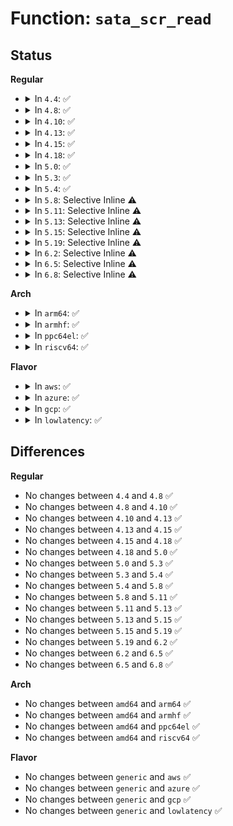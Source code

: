 # Function: <code>sata_scr_read</code>

## Status
<b>Regular</b>
<ul>
<li>
<details>
<summary>In <code>4.4</code>: ✅</summary>

```c
int sata_scr_read(struct ata_link *link, int reg, u32 *val);
```

**Collision:** Unique Global

**Inline:** No

**Transformation:** False

**Instances:**

```
In drivers/ata/libata-core.c (ffffffff815c86c0)
Location: drivers/ata/libata-core.c:5138
Inline: False
Direct callers:
  - drivers/ata/libata-core.c:sata_link_debounce
  - drivers/ata/libata-core.c:sata_link_debounce
  - drivers/ata/libata-core.c:sata_set_spd
  - drivers/ata/libata-core.c:sata_link_scr_lpm
  - drivers/ata/libata-core.c:sata_link_resume
  - drivers/ata/libata-core.c:sata_link_resume
  - drivers/ata/libata-core.c:sata_link_resume
  - drivers/ata/libata-core.c:sata_down_spd_limit
  - drivers/ata/libata-core.c:ata_dev_configure
  - drivers/ata/libata-core.c:ata_phys_link_online
  - drivers/ata/libata-core.c:ata_std_postreset
  - drivers/ata/libata-core.c:ata_std_postreset
  - drivers/ata/libata-core.c:ata_std_postreset
  - drivers/ata/libata-core.c:ata_phys_link_offline
  - drivers/ata/libata-core.c:sata_link_hardreset
  - drivers/ata/libata-core.c:sata_link_hardreset
  - drivers/ata/libata-core.c:sata_link_hardreset
  - drivers/ata/libata-eh.c:sata_async_notification
  - drivers/ata/libata-eh.c:ata_eh_link_autopsy
  - drivers/ata/libata-eh.c:ata_eh_reset
  - drivers/ata/libata-eh.c:ata_eh_reset
  - drivers/ata/libata-eh.c:ata_eh_reset
  - drivers/ata/libata-pmp.c:sata_pmp_eh_recover
```
**Symbols:**

```
ffffffff815c86c0-ffffffff815c8709: sata_scr_read (STB_GLOBAL)
```
</details>
</li>
<li>
<details>
<summary>In <code>4.8</code>: ✅</summary>

```c
int sata_scr_read(struct ata_link *link, int reg, u32 *val);
```

**Collision:** Unique Global

**Inline:** No

**Transformation:** False

**Instances:**

```
In drivers/ata/libata-core.c (ffffffff81620de0)
Location: drivers/ata/libata-core.c:5330
Inline: False
Direct callers:
  - drivers/ata/libata-core.c:ata_phys_link_offline
  - drivers/ata/libata-core.c:ata_phys_link_online
  - drivers/ata/libata-core.c:ata_std_postreset
  - drivers/ata/libata-core.c:ata_std_postreset
  - drivers/ata/libata-core.c:ata_std_postreset
  - drivers/ata/libata-core.c:sata_link_hardreset
  - drivers/ata/libata-core.c:sata_link_hardreset
  - drivers/ata/libata-core.c:sata_link_hardreset
  - drivers/ata/libata-core.c:sata_link_scr_lpm
  - drivers/ata/libata-core.c:sata_link_resume
  - drivers/ata/libata-core.c:sata_link_resume
  - drivers/ata/libata-core.c:sata_link_resume
  - drivers/ata/libata-core.c:sata_link_debounce
  - drivers/ata/libata-core.c:sata_link_debounce
  - drivers/ata/libata-core.c:sata_set_spd
  - drivers/ata/libata-core.c:sata_down_spd_limit
  - drivers/ata/libata-core.c:ata_dev_configure
  - drivers/ata/libata-eh.c:ata_eh_reset
  - drivers/ata/libata-eh.c:ata_eh_reset
  - drivers/ata/libata-eh.c:ata_eh_reset
  - drivers/ata/libata-eh.c:ata_eh_link_autopsy
  - drivers/ata/libata-eh.c:sata_async_notification
  - drivers/ata/libata-pmp.c:sata_pmp_eh_recover
```
**Symbols:**

```
ffffffff81620de0-ffffffff81620e29: sata_scr_read (STB_GLOBAL)
```
</details>
</li>
<li>
<details>
<summary>In <code>4.10</code>: ✅</summary>

```c
int sata_scr_read(struct ata_link *link, int reg, u32 *val);
```

**Collision:** Unique Global

**Inline:** No

**Transformation:** False

**Instances:**

```
In drivers/ata/libata-core.c (ffffffff81651960)
Location: drivers/ata/libata-core.c:5372
Inline: False
Direct callers:
  - drivers/ata/libata-core.c:ata_phys_link_offline
  - drivers/ata/libata-core.c:ata_phys_link_online
  - drivers/ata/libata-core.c:ata_std_postreset
  - drivers/ata/libata-core.c:ata_std_postreset
  - drivers/ata/libata-core.c:ata_std_postreset
  - drivers/ata/libata-core.c:sata_link_hardreset
  - drivers/ata/libata-core.c:sata_link_hardreset
  - drivers/ata/libata-core.c:sata_link_hardreset
  - drivers/ata/libata-core.c:sata_link_scr_lpm
  - drivers/ata/libata-core.c:sata_link_resume
  - drivers/ata/libata-core.c:sata_link_resume
  - drivers/ata/libata-core.c:sata_link_resume
  - drivers/ata/libata-core.c:sata_link_debounce
  - drivers/ata/libata-core.c:sata_link_debounce
  - drivers/ata/libata-core.c:sata_set_spd
  - drivers/ata/libata-core.c:sata_down_spd_limit
  - drivers/ata/libata-core.c:ata_dev_configure
  - drivers/ata/libata-eh.c:ata_eh_reset
  - drivers/ata/libata-eh.c:ata_eh_reset
  - drivers/ata/libata-eh.c:ata_eh_reset
  - drivers/ata/libata-eh.c:ata_eh_link_autopsy
  - drivers/ata/libata-eh.c:sata_async_notification
  - drivers/ata/libata-pmp.c:sata_pmp_eh_recover
```
**Symbols:**

```
ffffffff81651960-ffffffff816519a9: sata_scr_read (STB_GLOBAL)
```
</details>
</li>
<li>
<details>
<summary>In <code>4.13</code>: ✅</summary>

```c
int sata_scr_read(struct ata_link *link, int reg, u32 *val);
```

**Collision:** Unique Global

**Inline:** No

**Transformation:** False

**Instances:**

```
In drivers/ata/libata-core.c (ffffffff81665fd0)
Location: drivers/ata/libata-core.c:5458
Inline: False
Direct callers:
  - drivers/ata/libata-core.c:ata_phys_link_offline
  - drivers/ata/libata-core.c:ata_phys_link_online
  - drivers/ata/libata-core.c:ata_std_postreset
  - drivers/ata/libata-core.c:ata_std_postreset
  - drivers/ata/libata-core.c:ata_std_postreset
  - drivers/ata/libata-core.c:sata_link_hardreset
  - drivers/ata/libata-core.c:sata_link_hardreset
  - drivers/ata/libata-core.c:sata_link_hardreset
  - drivers/ata/libata-core.c:sata_link_scr_lpm
  - drivers/ata/libata-core.c:sata_link_resume
  - drivers/ata/libata-core.c:sata_link_resume
  - drivers/ata/libata-core.c:sata_link_resume
  - drivers/ata/libata-core.c:sata_link_debounce
  - drivers/ata/libata-core.c:sata_link_debounce
  - drivers/ata/libata-core.c:sata_set_spd
  - drivers/ata/libata-core.c:sata_down_spd_limit
  - drivers/ata/libata-core.c:ata_dev_configure
  - drivers/ata/libata-eh.c:ata_eh_reset
  - drivers/ata/libata-eh.c:ata_eh_reset
  - drivers/ata/libata-eh.c:ata_eh_reset
  - drivers/ata/libata-eh.c:ata_eh_link_autopsy
  - drivers/ata/libata-eh.c:sata_async_notification
  - drivers/ata/libata-pmp.c:sata_pmp_eh_recover
```
**Symbols:**

```
ffffffff81665fd0-ffffffff81666019: sata_scr_read (STB_GLOBAL)
```
</details>
</li>
<li>
<details>
<summary>In <code>4.15</code>: ✅</summary>

```c
int sata_scr_read(struct ata_link *link, int reg, u32 *val);
```

**Collision:** Unique Global

**Inline:** No

**Transformation:** False

**Instances:**

```
In drivers/ata/libata-core.c (ffffffff816cf600)
Location: drivers/ata/libata-core.c:5489
Inline: False
Direct callers:
  - drivers/ata/libata-core.c:ata_phys_link_offline
  - drivers/ata/libata-core.c:ata_phys_link_online
  - drivers/ata/libata-core.c:ata_std_postreset
  - drivers/ata/libata-core.c:ata_std_postreset
  - drivers/ata/libata-core.c:ata_std_postreset
  - drivers/ata/libata-core.c:sata_link_hardreset
  - drivers/ata/libata-core.c:sata_link_hardreset
  - drivers/ata/libata-core.c:sata_link_hardreset
  - drivers/ata/libata-core.c:sata_link_scr_lpm
  - drivers/ata/libata-core.c:sata_link_resume
  - drivers/ata/libata-core.c:sata_link_resume
  - drivers/ata/libata-core.c:sata_link_resume
  - drivers/ata/libata-core.c:sata_link_debounce
  - drivers/ata/libata-core.c:sata_link_debounce
  - drivers/ata/libata-core.c:sata_set_spd
  - drivers/ata/libata-core.c:sata_down_spd_limit
  - drivers/ata/libata-core.c:ata_dev_configure
  - drivers/ata/libata-eh.c:ata_eh_reset
  - drivers/ata/libata-eh.c:ata_eh_reset
  - drivers/ata/libata-eh.c:ata_eh_reset
  - drivers/ata/libata-eh.c:ata_eh_link_autopsy
  - drivers/ata/libata-eh.c:sata_async_notification
  - drivers/ata/libata-pmp.c:sata_pmp_eh_recover
```
**Symbols:**

```
ffffffff816cf600-ffffffff816cf64c: sata_scr_read (STB_GLOBAL)
```
</details>
</li>
<li>
<details>
<summary>In <code>4.18</code>: ✅</summary>

```c
int sata_scr_read(struct ata_link *link, int reg, u32 *val);
```

**Collision:** Unique Global

**Inline:** No

**Transformation:** False

**Instances:**

```
In drivers/ata/libata-core.c (ffffffff8170c030)
Location: drivers/ata/libata-core.c:5505
Inline: False
Direct callers:
  - drivers/ata/libata-core.c:ata_phys_link_offline
  - drivers/ata/libata-core.c:ata_phys_link_online
  - drivers/ata/libata-core.c:ata_std_postreset
  - drivers/ata/libata-core.c:ata_std_postreset
  - drivers/ata/libata-core.c:ata_std_postreset
  - drivers/ata/libata-core.c:sata_link_hardreset
  - drivers/ata/libata-core.c:sata_link_hardreset
  - drivers/ata/libata-core.c:sata_link_hardreset
  - drivers/ata/libata-core.c:sata_link_scr_lpm
  - drivers/ata/libata-core.c:sata_link_resume
  - drivers/ata/libata-core.c:sata_link_resume
  - drivers/ata/libata-core.c:sata_link_resume
  - drivers/ata/libata-core.c:sata_link_debounce
  - drivers/ata/libata-core.c:sata_link_debounce
  - drivers/ata/libata-core.c:sata_set_spd
  - drivers/ata/libata-core.c:ata_dev_configure
  - drivers/ata/libata-eh.c:ata_eh_reset
  - drivers/ata/libata-eh.c:ata_eh_reset
  - drivers/ata/libata-eh.c:ata_eh_reset
  - drivers/ata/libata-eh.c:ata_eh_link_autopsy
  - drivers/ata/libata-eh.c:sata_async_notification
  - drivers/ata/libata-pmp.c:sata_pmp_eh_recover
```
**Symbols:**

```
ffffffff8170c030-ffffffff8170c081: sata_scr_read (STB_GLOBAL)
```
</details>
</li>
<li>
<details>
<summary>In <code>5.0</code>: ✅</summary>

```c
int sata_scr_read(struct ata_link *link, int reg, u32 *val);
```

**Collision:** Unique Global

**Inline:** No

**Transformation:** False

**Instances:**

```
In drivers/ata/libata-core.c (ffffffff8172e4b0)
Location: drivers/ata/libata-core.c:5509
Inline: False
Direct callers:
  - drivers/ata/libata-core.c:ata_phys_link_offline
  - drivers/ata/libata-core.c:ata_phys_link_online
  - drivers/ata/libata-core.c:ata_std_postreset
  - drivers/ata/libata-core.c:ata_std_postreset
  - drivers/ata/libata-core.c:ata_std_postreset
  - drivers/ata/libata-core.c:sata_link_hardreset
  - drivers/ata/libata-core.c:sata_link_hardreset
  - drivers/ata/libata-core.c:sata_link_hardreset
  - drivers/ata/libata-core.c:sata_link_scr_lpm
  - drivers/ata/libata-core.c:sata_link_resume
  - drivers/ata/libata-core.c:sata_link_resume
  - drivers/ata/libata-core.c:sata_link_resume
  - drivers/ata/libata-core.c:sata_link_debounce
  - drivers/ata/libata-core.c:sata_link_debounce
  - drivers/ata/libata-core.c:sata_set_spd
  - drivers/ata/libata-core.c:ata_dev_configure
  - drivers/ata/libata-eh.c:ata_eh_reset
  - drivers/ata/libata-eh.c:ata_eh_reset
  - drivers/ata/libata-eh.c:ata_eh_reset
  - drivers/ata/libata-eh.c:ata_eh_link_autopsy
  - drivers/ata/libata-eh.c:sata_async_notification
  - drivers/ata/libata-pmp.c:sata_pmp_eh_recover
```
**Symbols:**

```
ffffffff8172e4b0-ffffffff8172e501: sata_scr_read (STB_GLOBAL)
```
</details>
</li>
<li>
<details>
<summary>In <code>5.3</code>: ✅</summary>

```c
int sata_scr_read(struct ata_link *link, int reg, u32 *val);
```

**Collision:** Unique Global

**Inline:** No

**Transformation:** False

**Instances:**

```
In drivers/ata/libata-core.c (ffffffff81769ca0)
Location: drivers/ata/libata-core.c:5494
Inline: False
Direct callers:
  - drivers/ata/libata-core.c:ata_phys_link_offline
  - drivers/ata/libata-core.c:ata_phys_link_online
  - drivers/ata/libata-core.c:ata_std_postreset
  - drivers/ata/libata-core.c:ata_std_postreset
  - drivers/ata/libata-core.c:ata_std_postreset
  - drivers/ata/libata-core.c:sata_link_hardreset
  - drivers/ata/libata-core.c:sata_link_hardreset
  - drivers/ata/libata-core.c:sata_link_hardreset
  - drivers/ata/libata-core.c:sata_link_scr_lpm
  - drivers/ata/libata-core.c:sata_link_resume
  - drivers/ata/libata-core.c:sata_link_resume
  - drivers/ata/libata-core.c:sata_link_resume
  - drivers/ata/libata-core.c:sata_link_debounce
  - drivers/ata/libata-core.c:sata_link_debounce
  - drivers/ata/libata-core.c:sata_set_spd
  - drivers/ata/libata-core.c:ata_dev_configure
  - drivers/ata/libata-eh.c:ata_eh_reset
  - drivers/ata/libata-eh.c:ata_eh_reset
  - drivers/ata/libata-eh.c:ata_eh_reset
  - drivers/ata/libata-eh.c:ata_eh_link_autopsy
  - drivers/ata/libata-eh.c:sata_async_notification
  - drivers/ata/libata-pmp.c:sata_pmp_eh_recover
```
**Symbols:**

```
ffffffff81769ca0-ffffffff81769cf1: sata_scr_read (STB_GLOBAL)
```
</details>
</li>
<li>
<details>
<summary>In <code>5.4</code>: ✅</summary>

```c
int sata_scr_read(struct ata_link *link, int reg, u32 *val);
```

**Collision:** Unique Global

**Inline:** No

**Transformation:** False

**Instances:**

```
In drivers/ata/libata-core.c (ffffffff8178dd00)
Location: drivers/ata/libata-core.c:5518
Inline: False
Direct callers:
  - drivers/ata/libata-core.c:ata_phys_link_offline
  - drivers/ata/libata-core.c:ata_phys_link_online
  - drivers/ata/libata-core.c:ata_std_postreset
  - drivers/ata/libata-core.c:ata_std_postreset
  - drivers/ata/libata-core.c:ata_std_postreset
  - drivers/ata/libata-core.c:sata_link_hardreset
  - drivers/ata/libata-core.c:sata_link_hardreset
  - drivers/ata/libata-core.c:sata_link_hardreset
  - drivers/ata/libata-core.c:sata_link_scr_lpm
  - drivers/ata/libata-core.c:sata_link_resume
  - drivers/ata/libata-core.c:sata_link_resume
  - drivers/ata/libata-core.c:sata_link_resume
  - drivers/ata/libata-core.c:sata_link_debounce
  - drivers/ata/libata-core.c:sata_link_debounce
  - drivers/ata/libata-core.c:sata_set_spd
  - drivers/ata/libata-core.c:ata_dev_configure
  - drivers/ata/libata-eh.c:ata_eh_reset
  - drivers/ata/libata-eh.c:ata_eh_reset
  - drivers/ata/libata-eh.c:ata_eh_reset
  - drivers/ata/libata-eh.c:ata_eh_link_autopsy
  - drivers/ata/libata-eh.c:sata_async_notification
  - drivers/ata/libata-pmp.c:sata_pmp_eh_recover
```
**Symbols:**

```
ffffffff8178dd00-ffffffff8178dd51: sata_scr_read (STB_GLOBAL)
```
</details>
</li>
<li>
<details>
<summary>In <code>5.8</code>: Selective Inline ⚠️</summary>

```c
int sata_scr_read(struct ata_link *link, int reg, u32 *val);
```

**Collision:** Unique Global

**Inline:** Selective

**Transformation:** False

**Instances:**

```
In drivers/ata/libata-sata.c (ffffffff81867590)
Location: drivers/ata/libata-sata.c:63
Inline: True
Inline callers:
  - drivers/ata/libata-sata.c:sata_set_spd
Direct callers:
  - drivers/ata/libata-core.c:ata_link_offline
  - drivers/ata/libata-core.c:ata_link_offline
  - drivers/ata/libata-core.c:ata_link_online
  - drivers/ata/libata-core.c:ata_link_online
  - drivers/ata/libata-core.c:ata_std_postreset
  - drivers/ata/libata-core.c:ata_std_prereset
  - drivers/ata/libata-core.c:sata_down_spd_limit
  - drivers/ata/libata-core.c:sata_print_link_status
  - drivers/ata/libata-core.c:sata_print_link_status
  - drivers/ata/libata-core.c:sata_print_link_status
  - drivers/ata/libata-core.c:ata_dev_configure
  - drivers/ata/libata-eh.c:ata_eh_reset
  - drivers/ata/libata-eh.c:ata_eh_reset
  - drivers/ata/libata-eh.c:ata_eh_reset
  - drivers/ata/libata-eh.c:ata_eh_link_autopsy
  - drivers/ata/libata-sata.c:sata_link_hardreset
  - drivers/ata/libata-sata.c:sata_link_hardreset
  - drivers/ata/libata-sata.c:sata_link_hardreset
  - drivers/ata/libata-sata.c:sata_link_scr_lpm
  - drivers/ata/libata-sata.c:sata_link_resume
  - drivers/ata/libata-sata.c:sata_link_resume
  - drivers/ata/libata-sata.c:sata_link_resume
  - drivers/ata/libata-sata.c:sata_link_debounce
  - drivers/ata/libata-sata.c:sata_link_debounce
```
**Symbols:**

```
ffffffff81867590-ffffffff818675e1: sata_scr_read (STB_GLOBAL)
```
</details>
</li>
<li>
<details>
<summary>In <code>5.11</code>: Selective Inline ⚠️</summary>

```c
int sata_scr_read(struct ata_link *link, int reg, u32 *val);
```

**Collision:** Unique Global

**Inline:** Selective

**Transformation:** False

**Instances:**

```
In drivers/ata/libata-sata.c (ffffffff818763a0)
Location: drivers/ata/libata-sata.c:63
Inline: True
Inline callers:
  - drivers/ata/libata-sata.c:sata_set_spd
Direct callers:
  - drivers/ata/libata-core.c:ata_link_offline
  - drivers/ata/libata-core.c:ata_link_offline
  - drivers/ata/libata-core.c:ata_link_online
  - drivers/ata/libata-core.c:ata_link_online
  - drivers/ata/libata-core.c:ata_std_postreset
  - drivers/ata/libata-core.c:ata_std_prereset
  - drivers/ata/libata-core.c:sata_down_spd_limit
  - drivers/ata/libata-core.c:sata_print_link_status
  - drivers/ata/libata-core.c:sata_print_link_status
  - drivers/ata/libata-core.c:sata_print_link_status
  - drivers/ata/libata-core.c:ata_dev_configure
  - drivers/ata/libata-eh.c:ata_eh_reset
  - drivers/ata/libata-eh.c:ata_eh_reset
  - drivers/ata/libata-eh.c:ata_eh_reset
  - drivers/ata/libata-eh.c:ata_eh_link_autopsy
  - drivers/ata/libata-sata.c:sata_link_hardreset
  - drivers/ata/libata-sata.c:sata_link_hardreset
  - drivers/ata/libata-sata.c:sata_link_hardreset
  - drivers/ata/libata-sata.c:sata_link_scr_lpm
  - drivers/ata/libata-sata.c:sata_link_resume
  - drivers/ata/libata-sata.c:sata_link_resume
  - drivers/ata/libata-sata.c:sata_link_resume
  - drivers/ata/libata-sata.c:sata_link_debounce
  - drivers/ata/libata-sata.c:sata_link_debounce
```
**Symbols:**

```
ffffffff818763a0-ffffffff818763f1: sata_scr_read (STB_GLOBAL)
```
</details>
</li>
<li>
<details>
<summary>In <code>5.13</code>: Selective Inline ⚠️</summary>

```c
int sata_scr_read(struct ata_link *link, int reg, u32 *val);
```

**Collision:** Unique Global

**Inline:** Selective

**Transformation:** False

**Instances:**

```
In drivers/ata/libata-sata.c (ffffffff81858bd0)
Location: drivers/ata/libata-sata.c:63
Inline: True
Inline callers:
  - drivers/ata/libata-sata.c:sata_set_spd
Direct callers:
  - drivers/ata/libata-core.c:ata_link_offline
  - drivers/ata/libata-core.c:ata_link_offline
  - drivers/ata/libata-core.c:ata_link_online
  - drivers/ata/libata-core.c:ata_link_online
  - drivers/ata/libata-core.c:ata_std_postreset
  - drivers/ata/libata-core.c:ata_std_postreset
  - drivers/ata/libata-core.c:ata_std_postreset
  - drivers/ata/libata-core.c:ata_std_postreset
  - drivers/ata/libata-core.c:ata_std_prereset
  - drivers/ata/libata-core.c:sata_down_spd_limit
  - drivers/ata/libata-core.c:ata_dev_configure
  - drivers/ata/libata-eh.c:ata_eh_reset
  - drivers/ata/libata-eh.c:ata_eh_reset
  - drivers/ata/libata-eh.c:ata_eh_reset
  - drivers/ata/libata-eh.c:ata_eh_link_autopsy
  - drivers/ata/libata-sata.c:sata_link_hardreset
  - drivers/ata/libata-sata.c:sata_link_hardreset
  - drivers/ata/libata-sata.c:sata_link_hardreset
  - drivers/ata/libata-sata.c:sata_link_scr_lpm
  - drivers/ata/libata-sata.c:sata_link_resume
  - drivers/ata/libata-sata.c:sata_link_resume
  - drivers/ata/libata-sata.c:sata_link_resume
  - drivers/ata/libata-sata.c:sata_link_debounce
  - drivers/ata/libata-sata.c:sata_link_debounce
```
**Symbols:**

```
ffffffff81858bd0-ffffffff81858c21: sata_scr_read (STB_GLOBAL)
```
</details>
</li>
<li>
<details>
<summary>In <code>5.15</code>: Selective Inline ⚠️</summary>

```c
int sata_scr_read(struct ata_link *link, int reg, u32 *val);
```

**Collision:** Unique Global

**Inline:** Selective

**Transformation:** False

**Instances:**

```
In drivers/ata/libata-sata.c (ffffffff818e7560)
Location: drivers/ata/libata-sata.c:63
Inline: True
Inline callers:
  - drivers/ata/libata-sata.c:sata_set_spd
Direct callers:
  - drivers/ata/libata-core.c:ata_link_offline
  - drivers/ata/libata-core.c:ata_link_offline
  - drivers/ata/libata-core.c:ata_std_postreset
  - drivers/ata/libata-core.c:ata_std_postreset
  - drivers/ata/libata-core.c:ata_std_postreset
  - drivers/ata/libata-core.c:ata_std_postreset
  - drivers/ata/libata-core.c:ata_std_prereset
  - drivers/ata/libata-core.c:ata_wait_ready
  - drivers/ata/libata-core.c:ata_wait_ready
  - drivers/ata/libata-core.c:sata_down_spd_limit
  - drivers/ata/libata-core.c:ata_dev_configure
  - drivers/ata/libata-eh.c:ata_eh_reset
  - drivers/ata/libata-eh.c:ata_eh_reset
  - drivers/ata/libata-eh.c:ata_eh_reset
  - drivers/ata/libata-eh.c:ata_eh_link_autopsy
  - drivers/ata/libata-sata.c:sata_link_hardreset
  - drivers/ata/libata-sata.c:sata_link_hardreset
  - drivers/ata/libata-sata.c:sata_link_hardreset
  - drivers/ata/libata-sata.c:sata_link_scr_lpm
  - drivers/ata/libata-sata.c:sata_link_resume
  - drivers/ata/libata-sata.c:sata_link_resume
  - drivers/ata/libata-sata.c:sata_link_resume
  - drivers/ata/libata-sata.c:sata_link_debounce
  - drivers/ata/libata-sata.c:sata_link_debounce
```
**Symbols:**

```
ffffffff818e7560-ffffffff818e75b1: sata_scr_read (STB_GLOBAL)
```
</details>
</li>
<li>
<details>
<summary>In <code>5.19</code>: Selective Inline ⚠️</summary>

```c
int sata_scr_read(struct ata_link *link, int reg, u32 *val);
```

**Collision:** Unique Global

**Inline:** Selective

**Transformation:** False

**Instances:**

```
In drivers/ata/libata-sata.c (ffffffff81a3a1cc)
Location: drivers/ata/libata-sata.c:63
Inline: True
Inline callers:
  - drivers/ata/libata-sata.c:sata_set_spd
Direct callers:
  - drivers/ata/libata-core.c:ata_link_offline
  - drivers/ata/libata-core.c:ata_link_offline
  - drivers/ata/libata-core.c:ata_std_postreset
  - drivers/ata/libata-core.c:ata_std_prereset
  - drivers/ata/libata-core.c:ata_wait_ready
  - drivers/ata/libata-core.c:ata_wait_ready
  - drivers/ata/libata-core.c:sata_down_spd_limit
  - drivers/ata/libata-core.c:sata_print_link_status
  - drivers/ata/libata-core.c:sata_print_link_status
  - drivers/ata/libata-core.c:sata_print_link_status
  - drivers/ata/libata-core.c:ata_dev_configure
  - drivers/ata/libata-eh.c:ata_eh_reset
  - drivers/ata/libata-eh.c:ata_eh_reset
  - drivers/ata/libata-eh.c:ata_eh_reset
  - drivers/ata/libata-eh.c:ata_eh_link_autopsy
  - drivers/ata/libata-sata.c:sata_async_notification
  - drivers/ata/libata-sata.c:sata_link_hardreset
  - drivers/ata/libata-sata.c:sata_link_hardreset
  - drivers/ata/libata-sata.c:sata_link_hardreset
  - drivers/ata/libata-sata.c:sata_link_scr_lpm
  - drivers/ata/libata-sata.c:sata_link_resume
  - drivers/ata/libata-sata.c:sata_link_resume
  - drivers/ata/libata-sata.c:sata_link_resume
  - drivers/ata/libata-sata.c:sata_link_debounce
  - drivers/ata/libata-sata.c:sata_link_debounce
```
**Symbols:**

```
ffffffff81a38cc0-ffffffff81a38d22: sata_scr_read (STB_GLOBAL)
```
</details>
</li>
<li>
<details>
<summary>In <code>6.2</code>: Selective Inline ⚠️</summary>

```c
int sata_scr_read(struct ata_link *link, int reg, u32 *val);
```

**Collision:** Unique Global

**Inline:** Selective

**Transformation:** False

**Instances:**

```
In drivers/ata/libata-sata.c (ffffffff81bbf58c)
Location: drivers/ata/libata-sata.c:63
Inline: True
Inline callers:
  - drivers/ata/libata-sata.c:sata_set_spd
Direct callers:
  - drivers/ata/libata-core.c:ata_link_offline
  - drivers/ata/libata-core.c:ata_link_offline
  - drivers/ata/libata-core.c:ata_std_postreset
  - drivers/ata/libata-core.c:ata_std_prereset
  - drivers/ata/libata-core.c:ata_wait_ready
  - drivers/ata/libata-core.c:ata_wait_ready
  - drivers/ata/libata-core.c:sata_down_spd_limit
  - drivers/ata/libata-core.c:sata_print_link_status
  - drivers/ata/libata-core.c:sata_print_link_status
  - drivers/ata/libata-core.c:sata_print_link_status
  - drivers/ata/libata-core.c:ata_dev_configure
  - drivers/ata/libata-eh.c:ata_eh_reset
  - drivers/ata/libata-eh.c:ata_eh_reset
  - drivers/ata/libata-eh.c:ata_eh_reset
  - drivers/ata/libata-eh.c:ata_eh_link_autopsy
  - drivers/ata/libata-sata.c:sata_async_notification
  - drivers/ata/libata-sata.c:sata_link_hardreset
  - drivers/ata/libata-sata.c:sata_link_hardreset
  - drivers/ata/libata-sata.c:sata_link_hardreset
  - drivers/ata/libata-sata.c:sata_link_scr_lpm
  - drivers/ata/libata-sata.c:sata_link_resume
  - drivers/ata/libata-sata.c:sata_link_resume
  - drivers/ata/libata-sata.c:sata_link_resume
  - drivers/ata/libata-sata.c:sata_link_debounce
  - drivers/ata/libata-sata.c:sata_link_debounce
```
**Symbols:**

```
ffffffff81bbdcf0-ffffffff81bbdd52: sata_scr_read (STB_GLOBAL)
```
</details>
</li>
<li>
<details>
<summary>In <code>6.5</code>: Selective Inline ⚠️</summary>

```c
int sata_scr_read(struct ata_link *link, int reg, u32 *val);
```

**Collision:** Unique Global

**Inline:** Selective

**Transformation:** False

**Instances:**

```
In drivers/ata/libata-sata.c (ffffffff81c1707c)
Location: drivers/ata/libata-sata.c:65
Inline: True
Inline callers:
  - drivers/ata/libata-sata.c:sata_set_spd
Direct callers:
  - drivers/ata/libata-core.c:ata_link_offline
  - drivers/ata/libata-core.c:ata_link_offline
  - drivers/ata/libata-core.c:ata_std_postreset
  - drivers/ata/libata-core.c:ata_std_prereset
  - drivers/ata/libata-core.c:ata_wait_ready
  - drivers/ata/libata-core.c:ata_wait_ready
  - drivers/ata/libata-core.c:sata_down_spd_limit
  - drivers/ata/libata-core.c:sata_print_link_status
  - drivers/ata/libata-core.c:sata_print_link_status
  - drivers/ata/libata-core.c:sata_print_link_status
  - drivers/ata/libata-core.c:ata_dev_configure
  - drivers/ata/libata-eh.c:ata_eh_reset
  - drivers/ata/libata-eh.c:ata_eh_reset
  - drivers/ata/libata-eh.c:ata_eh_reset
  - drivers/ata/libata-eh.c:ata_eh_link_autopsy
  - drivers/ata/libata-sata.c:sata_async_notification
  - drivers/ata/libata-sata.c:sata_link_hardreset
  - drivers/ata/libata-sata.c:sata_link_hardreset
  - drivers/ata/libata-sata.c:sata_link_hardreset
  - drivers/ata/libata-sata.c:sata_link_scr_lpm
  - drivers/ata/libata-sata.c:sata_link_resume
  - drivers/ata/libata-sata.c:sata_link_resume
  - drivers/ata/libata-sata.c:sata_link_resume
  - drivers/ata/libata-sata.c:sata_link_debounce
  - drivers/ata/libata-sata.c:sata_link_debounce
```
**Symbols:**

```
ffffffff81c15540-ffffffff81c155a2: sata_scr_read (STB_GLOBAL)
```
</details>
</li>
<li>
<details>
<summary>In <code>6.8</code>: Selective Inline ⚠️</summary>

```c
int sata_scr_read(struct ata_link *link, int reg, u32 *val);
```

**Collision:** Unique Global

**Inline:** Selective

**Transformation:** False

**Instances:**

```
In drivers/ata/libata-sata.c (ffffffff81c6c17c)
Location: drivers/ata/libata-sata.c:65
Inline: True
Inline callers:
  - drivers/ata/libata-sata.c:sata_set_spd
Direct callers:
  - drivers/ata/libata-core.c:ata_link_offline
  - drivers/ata/libata-core.c:ata_link_offline
  - drivers/ata/libata-core.c:ata_std_postreset
  - drivers/ata/libata-core.c:ata_std_prereset
  - drivers/ata/libata-core.c:ata_wait_ready
  - drivers/ata/libata-core.c:ata_wait_ready
  - drivers/ata/libata-core.c:sata_down_spd_limit
  - drivers/ata/libata-core.c:sata_print_link_status
  - drivers/ata/libata-core.c:sata_print_link_status
  - drivers/ata/libata-core.c:sata_print_link_status
  - drivers/ata/libata-core.c:ata_dev_configure
  - drivers/ata/libata-eh.c:ata_eh_reset
  - drivers/ata/libata-eh.c:ata_eh_reset
  - drivers/ata/libata-eh.c:ata_eh_reset
  - drivers/ata/libata-eh.c:ata_eh_link_autopsy
  - drivers/ata/libata-sata.c:sata_async_notification
  - drivers/ata/libata-sata.c:sata_link_hardreset
  - drivers/ata/libata-sata.c:sata_link_hardreset
  - drivers/ata/libata-sata.c:sata_link_hardreset
  - drivers/ata/libata-sata.c:sata_link_scr_lpm
  - drivers/ata/libata-sata.c:sata_link_resume
  - drivers/ata/libata-sata.c:sata_link_resume
  - drivers/ata/libata-sata.c:sata_link_resume
  - drivers/ata/libata-sata.c:sata_link_debounce
  - drivers/ata/libata-sata.c:sata_link_debounce
```
**Symbols:**

```
ffffffff81c6a6e0-ffffffff81c6a742: sata_scr_read (STB_GLOBAL)
```
</details>
</li>
</ul>
<b>Arch</b>
<ul>
<li>
<details>
<summary>In <code>arm64</code>: ✅</summary>

```c
int sata_scr_read(struct ata_link *link, int reg, u32 *val);
```

**Collision:** Unique Global

**Inline:** No

**Transformation:** False

**Instances:**

```
In drivers/ata/libata-core.c (ffff800010996bb0)
Location: drivers/ata/libata-core.c:5518
Inline: False
Direct callers:
  - drivers/ata/libata-core.c:ata_phys_link_offline
  - drivers/ata/libata-core.c:ata_phys_link_online
  - drivers/ata/libata-core.c:ata_std_postreset
  - drivers/ata/libata-core.c:ata_std_postreset
  - drivers/ata/libata-core.c:ata_std_postreset
  - drivers/ata/libata-core.c:sata_link_hardreset
  - drivers/ata/libata-core.c:sata_link_hardreset
  - drivers/ata/libata-core.c:sata_link_hardreset
  - drivers/ata/libata-core.c:sata_link_scr_lpm
  - drivers/ata/libata-core.c:sata_link_resume
  - drivers/ata/libata-core.c:sata_link_resume
  - drivers/ata/libata-core.c:sata_link_resume
  - drivers/ata/libata-core.c:sata_link_debounce
  - drivers/ata/libata-core.c:sata_link_debounce
  - drivers/ata/libata-core.c:sata_set_spd
  - drivers/ata/libata-core.c:ata_dev_configure
  - drivers/ata/libata-eh.c:ata_eh_reset
  - drivers/ata/libata-eh.c:ata_eh_reset
  - drivers/ata/libata-eh.c:ata_eh_reset
  - drivers/ata/libata-eh.c:ata_eh_link_autopsy
  - drivers/ata/libata-eh.c:sata_async_notification
  - drivers/ata/libata-pmp.c:sata_pmp_eh_recover
```
**Symbols:**

```
ffff800010996bb0-ffff800010996c60: sata_scr_read (STB_GLOBAL)
```
</details>
</li>
<li>
<details>
<summary>In <code>armhf</code>: ✅</summary>

```c
int sata_scr_read(struct ata_link *link, int reg, u32 *val);
```

**Collision:** Unique Global

**Inline:** No

**Transformation:** False

**Instances:**

```
In drivers/ata/libata-core.c (c0a67250)
Location: drivers/ata/libata-core.c:5518
Inline: False
Direct callers:
  - drivers/ata/libata-core.c:ata_phys_link_offline
  - drivers/ata/libata-core.c:ata_phys_link_online
  - drivers/ata/libata-core.c:ata_std_postreset
  - drivers/ata/libata-core.c:ata_std_postreset
  - drivers/ata/libata-core.c:ata_std_postreset
  - drivers/ata/libata-core.c:sata_link_hardreset
  - drivers/ata/libata-core.c:sata_link_hardreset
  - drivers/ata/libata-core.c:sata_link_hardreset
  - drivers/ata/libata-core.c:sata_link_scr_lpm
  - drivers/ata/libata-core.c:sata_link_resume
  - drivers/ata/libata-core.c:sata_link_resume
  - drivers/ata/libata-core.c:sata_link_resume
  - drivers/ata/libata-core.c:sata_link_debounce
  - drivers/ata/libata-core.c:sata_link_debounce
  - drivers/ata/libata-core.c:sata_set_spd
  - drivers/ata/libata-core.c:ata_dev_configure
  - drivers/ata/libata-eh.c:ata_eh_reset
  - drivers/ata/libata-eh.c:ata_eh_reset
  - drivers/ata/libata-eh.c:ata_eh_reset
  - drivers/ata/libata-eh.c:ata_eh_link_autopsy
  - drivers/ata/libata-eh.c:sata_async_notification
  - drivers/ata/libata-pmp.c:sata_pmp_eh_recover
  - drivers/ata/sata_highbank.c:ahci_highbank_hardreset
```
**Symbols:**

```
c0a67250-c0a672d0: sata_scr_read (STB_GLOBAL)
```
</details>
</li>
<li>
<details>
<summary>In <code>ppc64el</code>: ✅</summary>

```c
int sata_scr_read(struct ata_link *link, int reg, u32 *val);
```

**Collision:** Unique Global

**Inline:** No

**Transformation:** False

**Instances:**

```
In drivers/ata/libata-core.c (c000000000a598c0)
Location: drivers/ata/libata-core.c:5518
Inline: False
Direct callers:
  - drivers/ata/libata-core.c:ata_phys_link_offline
  - drivers/ata/libata-core.c:ata_phys_link_online
  - drivers/ata/libata-core.c:ata_std_postreset
  - drivers/ata/libata-core.c:ata_std_postreset
  - drivers/ata/libata-core.c:ata_std_postreset
  - drivers/ata/libata-core.c:sata_link_hardreset
  - drivers/ata/libata-core.c:sata_link_hardreset
  - drivers/ata/libata-core.c:sata_link_hardreset
  - drivers/ata/libata-core.c:sata_link_scr_lpm
  - drivers/ata/libata-core.c:sata_link_resume
  - drivers/ata/libata-core.c:sata_link_resume
  - drivers/ata/libata-core.c:sata_link_resume
  - drivers/ata/libata-core.c:sata_link_debounce
  - drivers/ata/libata-core.c:sata_link_debounce
  - drivers/ata/libata-core.c:sata_link_debounce
  - drivers/ata/libata-core.c:sata_set_spd
  - drivers/ata/libata-core.c:ata_dev_configure
  - drivers/ata/libata-eh.c:ata_eh_reset
  - drivers/ata/libata-eh.c:ata_eh_reset
  - drivers/ata/libata-eh.c:ata_eh_reset
  - drivers/ata/libata-eh.c:ata_eh_link_autopsy
  - drivers/ata/libata-eh.c:sata_async_notification
  - drivers/ata/libata-pmp.c:sata_pmp_eh_recover
```
**Symbols:**

```
c000000000a598c0-c000000000a5998c: sata_scr_read (STB_GLOBAL)
```
</details>
</li>
<li>
<details>
<summary>In <code>riscv64</code>: ✅</summary>

```c
int sata_scr_read(struct ata_link *link, int reg, u32 *val);
```

**Collision:** Unique Global

**Inline:** No

**Transformation:** False

**Instances:**

```
In drivers/ata/libata-core.c (ffffffe0005f80e2)
Location: drivers/ata/libata-core.c:5518
Inline: False
Direct callers:
  - drivers/ata/libata-core.c:ata_phys_link_offline
  - drivers/ata/libata-core.c:ata_phys_link_online
  - drivers/ata/libata-core.c:ata_std_postreset
  - drivers/ata/libata-core.c:ata_std_postreset
  - drivers/ata/libata-core.c:ata_std_postreset
  - drivers/ata/libata-core.c:sata_link_hardreset
  - drivers/ata/libata-core.c:sata_link_hardreset
  - drivers/ata/libata-core.c:sata_link_hardreset
  - drivers/ata/libata-core.c:sata_link_scr_lpm
  - drivers/ata/libata-core.c:sata_link_resume
  - drivers/ata/libata-core.c:sata_link_resume
  - drivers/ata/libata-core.c:sata_link_resume
  - drivers/ata/libata-core.c:sata_link_debounce
  - drivers/ata/libata-core.c:sata_link_debounce
  - drivers/ata/libata-core.c:sata_set_spd
  - drivers/ata/libata-core.c:ata_dev_configure
  - drivers/ata/libata-eh.c:ata_eh_reset
  - drivers/ata/libata-eh.c:ata_eh_reset
  - drivers/ata/libata-eh.c:ata_eh_reset
  - drivers/ata/libata-eh.c:ata_eh_link_autopsy
  - drivers/ata/libata-eh.c:sata_async_notification
  - drivers/ata/libata-pmp.c:sata_pmp_eh_recover
```
**Symbols:**

```
ffffffe0005f80e2-ffffffe0005f816e: sata_scr_read (STB_GLOBAL)
```
</details>
</li>
</ul>
<b>Flavor</b>
<ul>
<li>
<details>
<summary>In <code>aws</code>: ✅</summary>

```c
int sata_scr_read(struct ata_link *link, int reg, u32 *val);
```

**Collision:** Unique Global

**Inline:** No

**Transformation:** False

**Instances:**

```
In drivers/ata/libata-core.c (ffffffff81752e90)
Location: drivers/ata/libata-core.c:5518
Inline: False
Direct callers:
  - drivers/ata/libata-core.c:ata_phys_link_offline
  - drivers/ata/libata-core.c:ata_phys_link_online
  - drivers/ata/libata-core.c:ata_std_postreset
  - drivers/ata/libata-core.c:ata_std_postreset
  - drivers/ata/libata-core.c:ata_std_postreset
  - drivers/ata/libata-core.c:sata_link_hardreset
  - drivers/ata/libata-core.c:sata_link_hardreset
  - drivers/ata/libata-core.c:sata_link_hardreset
  - drivers/ata/libata-core.c:sata_link_scr_lpm
  - drivers/ata/libata-core.c:sata_link_resume
  - drivers/ata/libata-core.c:sata_link_resume
  - drivers/ata/libata-core.c:sata_link_resume
  - drivers/ata/libata-core.c:sata_link_debounce
  - drivers/ata/libata-core.c:sata_link_debounce
  - drivers/ata/libata-core.c:sata_set_spd
  - drivers/ata/libata-core.c:ata_dev_configure
  - drivers/ata/libata-eh.c:ata_eh_reset
  - drivers/ata/libata-eh.c:ata_eh_reset
  - drivers/ata/libata-eh.c:ata_eh_reset
  - drivers/ata/libata-eh.c:ata_eh_link_autopsy
  - drivers/ata/libata-eh.c:sata_async_notification
  - drivers/ata/libata-pmp.c:sata_pmp_eh_recover
```
**Symbols:**

```
ffffffff81752e90-ffffffff81752ee1: sata_scr_read (STB_GLOBAL)
```
</details>
</li>
<li>
<details>
<summary>In <code>azure</code>: ✅</summary>

```c
int sata_scr_read(struct ata_link *link, int reg, u32 *val);
```

**Collision:** Unique Global

**Inline:** No

**Transformation:** False

**Instances:**

```
In drivers/ata/libata-core.c (ffffffff81732d30)
Location: drivers/ata/libata-core.c:5518
Inline: False
Direct callers:
  - drivers/ata/libata-core.c:ata_phys_link_offline
  - drivers/ata/libata-core.c:ata_phys_link_online
  - drivers/ata/libata-core.c:ata_std_postreset
  - drivers/ata/libata-core.c:ata_std_postreset
  - drivers/ata/libata-core.c:ata_std_postreset
  - drivers/ata/libata-core.c:sata_link_hardreset
  - drivers/ata/libata-core.c:sata_link_hardreset
  - drivers/ata/libata-core.c:sata_link_hardreset
  - drivers/ata/libata-core.c:sata_link_scr_lpm
  - drivers/ata/libata-core.c:sata_link_resume
  - drivers/ata/libata-core.c:sata_link_resume
  - drivers/ata/libata-core.c:sata_link_resume
  - drivers/ata/libata-core.c:sata_link_debounce
  - drivers/ata/libata-core.c:sata_link_debounce
  - drivers/ata/libata-core.c:sata_set_spd
  - drivers/ata/libata-core.c:ata_dev_configure
  - drivers/ata/libata-eh.c:ata_eh_reset
  - drivers/ata/libata-eh.c:ata_eh_reset
  - drivers/ata/libata-eh.c:ata_eh_reset
  - drivers/ata/libata-eh.c:ata_eh_link_autopsy
  - drivers/ata/libata-eh.c:sata_async_notification
  - drivers/ata/libata-pmp.c:sata_pmp_eh_recover
```
**Symbols:**

```
ffffffff81732d30-ffffffff81732d81: sata_scr_read (STB_GLOBAL)
```
</details>
</li>
<li>
<details>
<summary>In <code>gcp</code>: ✅</summary>

```c
int sata_scr_read(struct ata_link *link, int reg, u32 *val);
```

**Collision:** Unique Global

**Inline:** No

**Transformation:** False

**Instances:**

```
In drivers/ata/libata-core.c (ffffffff81782b80)
Location: drivers/ata/libata-core.c:5518
Inline: False
Direct callers:
  - drivers/ata/libata-core.c:ata_phys_link_offline
  - drivers/ata/libata-core.c:ata_phys_link_online
  - drivers/ata/libata-core.c:ata_std_postreset
  - drivers/ata/libata-core.c:ata_std_postreset
  - drivers/ata/libata-core.c:ata_std_postreset
  - drivers/ata/libata-core.c:sata_link_hardreset
  - drivers/ata/libata-core.c:sata_link_hardreset
  - drivers/ata/libata-core.c:sata_link_hardreset
  - drivers/ata/libata-core.c:sata_link_scr_lpm
  - drivers/ata/libata-core.c:sata_link_resume
  - drivers/ata/libata-core.c:sata_link_resume
  - drivers/ata/libata-core.c:sata_link_resume
  - drivers/ata/libata-core.c:sata_link_debounce
  - drivers/ata/libata-core.c:sata_link_debounce
  - drivers/ata/libata-core.c:sata_set_spd
  - drivers/ata/libata-core.c:ata_dev_configure
  - drivers/ata/libata-eh.c:ata_eh_reset
  - drivers/ata/libata-eh.c:ata_eh_reset
  - drivers/ata/libata-eh.c:ata_eh_reset
  - drivers/ata/libata-eh.c:ata_eh_link_autopsy
  - drivers/ata/libata-eh.c:sata_async_notification
  - drivers/ata/libata-pmp.c:sata_pmp_eh_recover
```
**Symbols:**

```
ffffffff81782b80-ffffffff81782bd1: sata_scr_read (STB_GLOBAL)
```
</details>
</li>
<li>
<details>
<summary>In <code>lowlatency</code>: ✅</summary>

```c
int sata_scr_read(struct ata_link *link, int reg, u32 *val);
```

**Collision:** Unique Global

**Inline:** No

**Transformation:** False

**Instances:**

```
In drivers/ata/libata-core.c (ffffffff8179ca40)
Location: drivers/ata/libata-core.c:5518
Inline: False
Direct callers:
  - drivers/ata/libata-core.c:ata_phys_link_offline
  - drivers/ata/libata-core.c:ata_phys_link_online
  - drivers/ata/libata-core.c:ata_std_postreset
  - drivers/ata/libata-core.c:ata_std_postreset
  - drivers/ata/libata-core.c:ata_std_postreset
  - drivers/ata/libata-core.c:sata_link_hardreset
  - drivers/ata/libata-core.c:sata_link_hardreset
  - drivers/ata/libata-core.c:sata_link_hardreset
  - drivers/ata/libata-core.c:sata_link_scr_lpm
  - drivers/ata/libata-core.c:sata_link_resume
  - drivers/ata/libata-core.c:sata_link_resume
  - drivers/ata/libata-core.c:sata_link_resume
  - drivers/ata/libata-core.c:sata_link_debounce
  - drivers/ata/libata-core.c:sata_link_debounce
  - drivers/ata/libata-core.c:sata_set_spd
  - drivers/ata/libata-core.c:ata_dev_configure
  - drivers/ata/libata-eh.c:ata_eh_reset
  - drivers/ata/libata-eh.c:ata_eh_reset
  - drivers/ata/libata-eh.c:ata_eh_reset
  - drivers/ata/libata-eh.c:ata_eh_link_autopsy
  - drivers/ata/libata-eh.c:sata_async_notification
  - drivers/ata/libata-pmp.c:sata_pmp_eh_recover
```
**Symbols:**

```
ffffffff8179ca40-ffffffff8179ca91: sata_scr_read (STB_GLOBAL)
```
</details>
</li>
</ul>

## Differences
<b>Regular</b>
<ul>
<li>
No changes between <code>4.4</code> and <code>4.8</code> ✅
</li>
<li>
No changes between <code>4.8</code> and <code>4.10</code> ✅
</li>
<li>
No changes between <code>4.10</code> and <code>4.13</code> ✅
</li>
<li>
No changes between <code>4.13</code> and <code>4.15</code> ✅
</li>
<li>
No changes between <code>4.15</code> and <code>4.18</code> ✅
</li>
<li>
No changes between <code>4.18</code> and <code>5.0</code> ✅
</li>
<li>
No changes between <code>5.0</code> and <code>5.3</code> ✅
</li>
<li>
No changes between <code>5.3</code> and <code>5.4</code> ✅
</li>
<li>
No changes between <code>5.4</code> and <code>5.8</code> ✅
</li>
<li>
No changes between <code>5.8</code> and <code>5.11</code> ✅
</li>
<li>
No changes between <code>5.11</code> and <code>5.13</code> ✅
</li>
<li>
No changes between <code>5.13</code> and <code>5.15</code> ✅
</li>
<li>
No changes between <code>5.15</code> and <code>5.19</code> ✅
</li>
<li>
No changes between <code>5.19</code> and <code>6.2</code> ✅
</li>
<li>
No changes between <code>6.2</code> and <code>6.5</code> ✅
</li>
<li>
No changes between <code>6.5</code> and <code>6.8</code> ✅
</li>
</ul>
<b>Arch</b>
<ul>
<li>
No changes between <code>amd64</code> and <code>arm64</code> ✅
</li>
<li>
No changes between <code>amd64</code> and <code>armhf</code> ✅
</li>
<li>
No changes between <code>amd64</code> and <code>ppc64el</code> ✅
</li>
<li>
No changes between <code>amd64</code> and <code>riscv64</code> ✅
</li>
</ul>
<b>Flavor</b>
<ul>
<li>
No changes between <code>generic</code> and <code>aws</code> ✅
</li>
<li>
No changes between <code>generic</code> and <code>azure</code> ✅
</li>
<li>
No changes between <code>generic</code> and <code>gcp</code> ✅
</li>
<li>
No changes between <code>generic</code> and <code>lowlatency</code> ✅
</li>
</ul>
